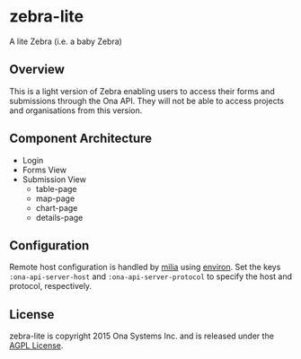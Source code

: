 # zebra-lite
A lite Zebra (i.e. a baby Zebra)

## Overview
This is a light version of Zebra enabling users to access their forms and submissions through the Ona API. They will not be able to access projects and organisations from this version.

## Component Architecture
+ Login
+ Forms View
+ Submission View
    * table-page
    * map-page
    * chart-page
    * details-page

## Configuration

Remote host configuration is handled by [milia](https://github.com/onaio/milia) using [environ](https://github.com/weavejester/environ#example-usage). Set the keys `:ona-api-server-host` and `:ona-api-server-protocol` to specify the host and protocol, respectively.

## License

zebra-lite is copyright 2015 Ona Systems Inc. and is released under the [AGPL License](https://www.gnu.org/licenses/agpl-3.0.html).
